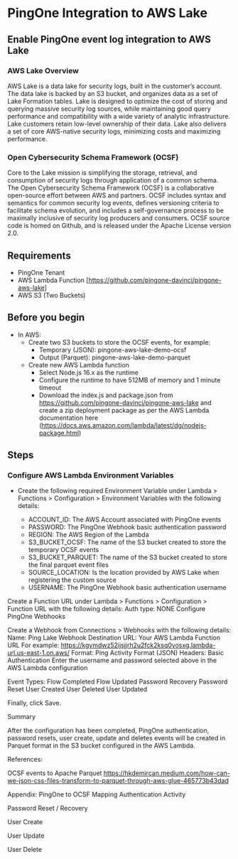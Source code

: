 # PingOne Integration to AWS Lake

## Enable PingOne event log integration to AWS Lake

### AWS Lake Overview
AWS Lake is a data lake for security logs, built in the customer’s account. The data lake is backed by an S3 bucket, and organizes data as a set of Lake Formation tables. Lake is designed to optimize the cost of storing and querying massive security log sources, while maintaining good query performance and compatibility with a wide variety of analytic infrastructure. Lake
customers retain low-level ownership of their data. Lake also delivers a set of core AWS-native security logs, minimizing costs and maximizing performance.

### Open Cybersecurity Schema Framework (OCSF)
Core to the Lake mission is simplifying the storage, retrieval, and consumption of security logs through application of a common schema. The Open Cybersecurity Schema Framework (OCSF) is a collaborative open-source effort between AWS and partners. OCSF includes syntax and semantics for common security log events, defines versioning criteria to facilitate schema evolution, and includes a self-governance process to be maximally inclusive of security log producers and consumers. OCSF source code is homed on Github, and is released under the Apache License version 2.0.

## Requirements
* PingOne Tenant
* AWS Lambda Function [https://github.com/pingone-davinci/pingone-aws-lake]
* AWS S3 (Two Buckets) 

## Before you begin
* In AWS:
  * Create two S3 buckets to store the OCSF events, for example:
    * Temporary (JSON): pingone-aws-lake-demo-ocsf
    * Output (Parquet): pingone-aws-lake-demo-parquet
  * Create new AWS Lambda function
    * Select Node.js 16.x as the runtime
    * Configure the runtime to have 512MB of memory and 1 minute timeout
    * Download the index.js and package.json from https://github.com/pingone-davinci/pingone-aws-lake and create a zip deployment package as per the AWS Lambda documentation here (https://docs.aws.amazon.com/lambda/latest/dg/nodejs-package.html)


## Steps

### Configure AWS Lambda Environment Variables

* Create the following required Environment Variable under Lambda > Functions > Configuration > Environment Variables with the following details:

  * ACCOUNT_ID: The AWS Account associated with PingOne events
  * PASSWORD: The PingOne Webhook basic authentication password
  * REGION: The AWS Region of the Lambda
  * S3_BUCKET_OCSF:  The name of the S3 bucket created to store the temporary OCSF events
  * S3_BUCKET_PARQUET:  The name of the S3 bucket created to store the final parquet event files
  * SOURCE_LOCATION:  Is the location provided by AWS Lake when registering the custom source
  * USERNAME: The PingOne Webhook basic authentication username








Create a Function URL under Lambda > Functions > Configuration > Function URL with the following details:
Auth type: NONE
Configure PingOne Webhooks

Create a Webhook from Connections > Webhooks with the following details: 
Name: Ping Lake Webhook
Destination URL: Your AWS Lambda Function URL
For example: https://kgymdwz52ijsjjrh2u2fck2ksq0yosxg.lambda-url.us-east-1.on.aws/
Format: Ping Activity Format (JSON)
Headers: Basic Authentication 
Enter the username and password selected above in the AWS Lambda configuration


Event Types: 
Flow Completed
Flow Updated
Password Recovery
Password Reset
User Created
User Deleted
User Updated



Finally, click Save. 


Summary

After the configuration has been completed, PingOne authentication, password resets, user create, update and deletes events will be created in Parquet format in the S3 bucket configured in the AWS Lambda.  

References:

OCSF events to Apache Parquet
https://hkdemircan.medium.com/how-can-we-json-css-files-transform-to-parquet-through-aws-glue-465773b43dad






Appendix:
PingOne to OCSF Mapping
Authentication Activity

Password Reset / Recovery





User Create




User Update




User Delete


